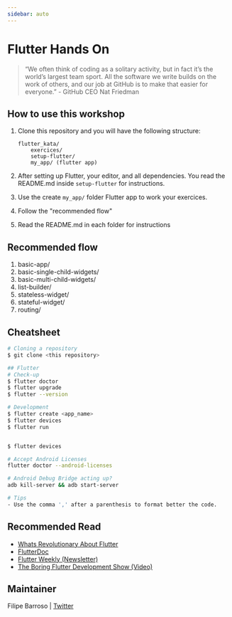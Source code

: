 ```yaml
---
sidebar: auto
---
```


# Flutter Hands On

> “We often think of coding as a solitary activity, but in fact it’s the world’s largest team sport. All the software we write builds on the work of others, and our job at GitHub is to make that easier for everyone.” - GitHub CEO Nat Friedman 

## How to use this workshop

1. Clone this repository and you will have the following structure:

    ``` markup
    flutter_kata/
        exercices/
        setup-flutter/
        my_app/ (flutter app)
    ```

2. After setting up Flutter, your editor, and all dependencies. You read the README.md inside `setup-flutter` for instructions.
3. Use the create `my_app/` folder Flutter app to work your exercices.
4. Follow the "recommended flow"
5. Read the README.md in each folder for instructions

## Recommended flow

1. basic-app/
2. basic-single-child-widgets/
3. basic-multi-child-widgets/
4. list-builder/
5. stateless-widget/
6. stateful-widget/
7. routing/

## Cheatsheet

``` bash
# Cloning a repository
$ git clone <this repository>

## Flutter
# Check-up
$ flutter doctor
$ flutter upgrade
$ flutter --version

# Development
$ flutter create <app_name> 
$ flutter devices
$ flutter run


$ flutter devices 

# Accept Android Licenses
flutter doctor --android-licenses

# Android Debug Bridge acting up?
adb kill-server && adb start-server 

# Tips
- Use the comma ',' after a parenthesis to format better the code.

```

## Recommended Read

- [Whats Revolutionary About Flutter](https://hackernoon.com/whats-revolutionary-about-flutter-946915b09514)
- [FlutterDoc](https://flutterdoc.com/)
- [Flutter Weekly (Newsletter)](https://flutterweekly.net/)
- [The Boring Flutter Development Show (Video)](https://www.youtube.com/playlist?list=PLOU2XLYxmsIK0r_D-zWcmJ1plIcDNnRkK)

## Maintainer 

Filipe Barroso | [Twitter](https://twitter.com/ABarroso)
